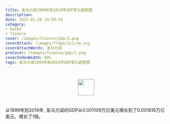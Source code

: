 ```yaml
---
title: 圣马力诺1999年到2019年GDP变化趋势图
description: 
date: 2022-01-28 14:59:54
category:
- baike
- finance
cover: /images/finance/gdp/1.png
coverAttach: /images/flags/1x1/sm.svg
coverAttachWords: 圣马力诺
preCover: /images/finance/gdp/1.png
coverIndexWidth: 80%
tags: 圣马力诺1999年到2019年GDP变化趋势图
---
```




<script src="/assets/js/charts/chart.js"></script>

<div style="text-align: center; margin: 30px 0; ">
    <img src="/images/flags/1x1/sm.svg" style="width: 50px; border: 1px solid #cccccc; ">
</div>

<div style="width: 98%; margin: 0 0 35px 0; ">
    <canvas id="myChart"></canvas>
</div>

<div>
<p class="paragraph">从1999年到2019年, 圣马力诺的GDP从0.001109万亿美元增长到了0.001616万亿美元，增长了1倍。</p>
</div>

<script>

    const dataGdp = {
        labels: [1999, 2000, 2001, 2002, 2003, 2004, 2005, 2006, 2007, 2008, 2009, 2010, 2011, 2012, 2013, 2014, 2015, 2016, 2017, 2018, 2019],
        datasets: [{
            label: '(万亿美元)  •  即刻编程  •  cn.hongkezhang.com',
            backgroundColor: 'rgb(0 0 128)',
            borderColor: 'rgb(0 0 128)',
            data: [0.001109, 0.001005, 0.001077, 0.001168, 0.001464, 0.001724, 0.001786, 0.001908, 0.002186, 0.002393, 0.002056, 0.001881, 0.001814, 0.001605, 0.001679, 0.001674, 0.001419, 0.001468, 0.001529, 0.001655, 0.001616],
            barPercentage: 0.3
        }]
    };

    const config = {
        type: 'line',
        data: dataGdp,
        options: {
            series: [
                {
                    barWidth: '20%'
                }
            ]
        }
    };

    const myChart = new Chart(
        document.getElementById('myChart'),
        config
    );
</script>
